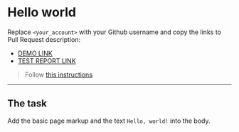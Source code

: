 # Hello world
Replace `<your_account>` with your Github username and copy the links to Pull Request description:
- [DEMO LINK](https://dfdxAlex.github.io/layout_hello-world/)
- [TEST REPORT LINK](https://dfdxAlex.github.io/layout_hello-world/report/html_report/)

> Follow [this instructions](https://mate-academy.github.io/layout_task-guideline/#how-to-solve-the-layout-tasks-on-github)
___

## The task 
Add the basic page markup and the text `Hello, world!` into the body.
